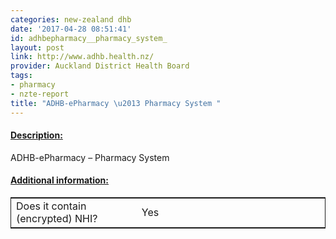 ```yaml
---
categories: new-zealand dhb
date: '2017-04-28 08:51:41'
id: adhbepharmacy__pharmacy_system_
layout: post
link: http://www.adhb.health.nz/
provider: Auckland District Health Board
tags:
- pharmacy
- nzte-report
title: "ADHB-ePharmacy \u2013 Pharmacy System "
---
```



 <h4> <u>Description:</u> </h4>
ADHB-ePharmacy – Pharmacy System 
 <h4> <u>Additional information:</u> </h4>
 <table style="border: 1px solid">
 <tr> <td width="40%"> Does it contain (encrypted) NHI? </td> <td>Yes</td> </tr>
 </table>